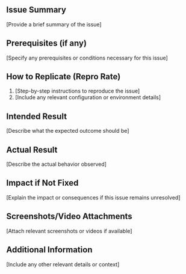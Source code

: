 ## Issue Summary

[Provide a brief summary of the issue]

## Prerequisites (if any)

[Specify any prerequisites or conditions necessary for this issue]

## How to Replicate (Repro Rate)

1. [Step-by-step instructions to reproduce the issue]
2. [Include any relevant configuration or environment details]

## Intended Result

[Describe what the expected outcome should be]

## Actual Result

[Describe the actual behavior observed]

## Impact if Not Fixed

[Explain the impact or consequences if this issue remains unresolved]

## Screenshots/Video Attachments

[Attach relevant screenshots or videos if available]

## Additional Information

[Include any other relevant details or context]
